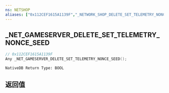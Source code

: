 ```yaml
---
ns: NETSHOP
aliases: ["0x112CEF1615A1139F","_NETWORK_SHOP_DELETE_SET_TELEMETRY_NONCE_SEED"]
---
```

## _NET_GAMESERVER_DELETE_SET_TELEMETRY_NONCE_SEED

```c
// 0x112CEF1615A1139F
Any _NET_GAMESERVER_DELETE_SET_TELEMETRY_NONCE_SEED();
```

```
NativeDB Return Type: BOOL
```

## 返回值
